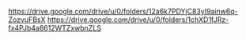 <a>https://drive.google.com/drive/u/0/folders/12a6k7PDYjC83yI9ainw6q-ZozvuFBsX</a>
<a>https://drive.google.com/drive/u/0/folders/1chXD1fJRz-fx4PJb4a8612WTZxwbnZLS</a>
